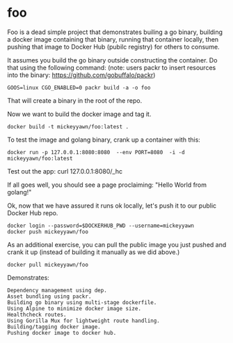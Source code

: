# foo
Foo is a dead simple project that demonstrates builing a go binary, building
a docker image containing that binary, running that container locally, then
pushing that image to Docker Hub (pubilc registry) for others to consume.

It assumes you build the go binary outside constructing the container.  Do
that using the following command:  (note: users packr to insert resources
into the binary:  https://github.com/gobuffalo/packr)

    GOOS=linux CGO_ENABLED=0 packr build -a -o foo

That will create a binary in the root of the repo.

Now we want to build the docker image and tag it.

    docker build -t mickeyyawn/foo:latest .

To test the image and golang binary, crank up a container with this:


    docker run -p 127.0.0.1:8080:8080  --env PORT=8080  -i -d  mickeyyawn/foo:latest


Test out the app:   curl 127.0.0.1:8080/_hc

If all goes well, you should see a page proclaiming: "Hello World from golang!"

Ok, now that we have assured it runs ok locally, let's push it to our
public Docker Hub repo.


    docker login --password=$DOCKERHUB_PWD --username=mickeyyawn
    docker push mickeyyawn/foo

As an additional exercise, you can pull the public image you just pushed and
crank it up (instead of building it manually as we did above.)

    docker pull mickeyyawn/foo




Demonstrates:

	Dependency management using dep.
	Asset bundling using packr.
	Building go binary using multi-stage dockerfile.
	Using Alpine to minimize docker image size.
	Healthcheck routes.
	Using Gorilla Mux for lightweight route handling.
	Building/tagging docker image.
	Pushing docker image to docker hub.


